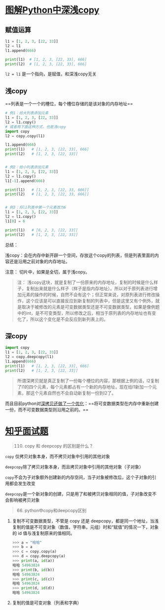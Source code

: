 # [图解Python中深浅copy](https://blog.csdn.net/mall_lucy/article/details/104531218)

## 赋值运算

```python
l1 = [1, 2, 3, [22, 33]]
l2 = l1
l1.append(666)

print(l1)  # [1, 2, 3, [22, 33], 666]
print(l2)  # [1, 2, 3, [22, 33], 666]
```

`l2 = l1` 是一个指向，是赋值，和深浅copy无关

## 浅copy

==列表是一个一个的槽位，每个槽位存储的是该对象的内存地址==

```python
# 例1：给大列表添加元素
l1 = [1, 2, 3, [22, 33]]
l2 = l1.copy()
# 或者用下面这种方式，也是浅copy
import copy
l2 = copy.copy(l1)

l1.append(666)
print(l1)	# [1, 2, 3, [22, 33], 666]
print(l2)	# [1, 2, 3, [22, 33]]


# 例2：给小列表添加元素
l1 = [1, 2, 3, [22, 33]]
l2 = l1.copy()
l1[-1].append(666)

print(l1)	# [1, 2, 3, [22, 33, 666]]
print(l2)	# [1, 2, 3, [22, 33, 666]]


# 例3：将l1列表中第一个元素改为6
l1 = [1, 2, 3, [22, 33]]
l2 = l1.copy()
l1[0] = 6

print(l1)	# [6, 2, 3, [22, 33]]
print(l2)	# [1, 2, 3, [22, 33]]
```

总结：

浅copy：会在内存中新开辟一个空间，存放这个copy的列表，但是列表里面的内容还是沿用之前对象的内存地址。

注意： 切片中，如果是全切，属于浅copy。

> 注： 浅copy这块，就是复制了一份原来的内存地址，复制的时候是什么样子，复制出来就是什么样子（样子是指内存地址）。所以对于原列表进行增加元素的操作的时候，自然不会有这个；但正常来说，对原列表进行修改操作，这个应该是可以直接反应到新复制的列表中，但是这里又有个例外，就是取决于被修改的元素是可变数据类型还是不可变数据类型，如果是像例题中的int，是不可变类型，所以修改之后，相当于原列表的内存地址也有变化了，所以这个变化是不会反应到新列表上的。

## 深copy

```python
import copy
l1 = [1, 2, 3, [22, 33]]
l2 = copy.deepcopy(l1)
l1.append(666)
print(l1)	# [1, 2, 3, [22, 33], 666]
print(l2)	# [1, 2, 3, [22, 33]]
```

> 所谓深拷贝就是真正复制了一份每个槽位的内容，那根据上例的话，l2复制了l1的四个元素，每个元素都占有一个新的内存地址，现在给l1新加一个元素，那这个元素自然也不会自动新复制一份到l2了。

而且目前python对<u>深拷贝还做了一个优化</u>：==将可变数据类型在内存中重新创建一份，而不可变数据类型则沿用之前的。==

# [知乎面试题](https://www.zhihu.com/question/54513391)

> 110. copy 和 deepcopy 的区别是什么？

`copy` 仅拷贝对象本身，而不拷贝对象中引用的其他对象

`deepcopy`除了拷贝对象本身，而且拷贝对象中引用的其他对象（子对象）

`copy`不会为子对象额外创建新的内存空间，当子对象被修改后，这个子对象的引用都会发生改变

`deepcopy`是一个新对象的创建，只是用了和被拷贝对象相同的值，子对象改变不会影响被拷贝对象

> 66. python中copy和deepcopy区别

1. 复制不可变数据类型，不管是 copy 还是 deepcopy，都是同一个地址，当浅复制的值是不可变对象（数值，字符串，元组）时和“赋值”的情况一下，对象的 id 值与浅复制原来的值相同。

	```python
	>>> a = "哈哈"
	>>> b = a
	>>> c = copy.copy(a)
	>>> d = copy.deepcopy(a)
	>>> print(a, id(a))
	哈哈 54963824
	>>> print(b, id(b))
	哈哈 54963824
	>>> print(c, id(c))
	哈哈 54963824
	>>> print(d, id(d))
	哈哈 54963824
	```

2. 复制的值是可变对象（列表和字典）

	























